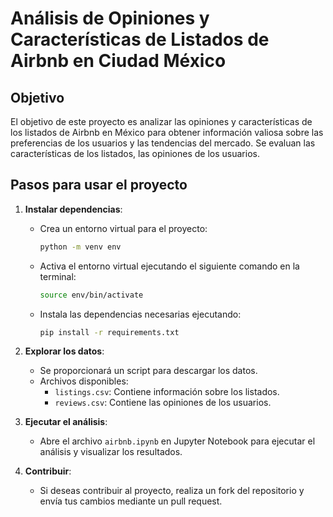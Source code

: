 # Análisis de Opiniones y Características de Listados de Airbnb en Ciudad México

## Objetivo
El objetivo de este proyecto es analizar las opiniones y características de los listados de Airbnb en México para obtener información valiosa sobre las preferencias de los usuarios y las tendencias del mercado. Se evaluan las características de los listados, las opiniones de los usuarios.

## Pasos para usar el proyecto

1. **Instalar dependencias**:
   - Crea un entorno virtual para el proyecto:
     ```bash
     python -m venv env
     ```
   - Activa el entorno virtual ejecutando el siguiente comando en la terminal:
     ```bash
     source env/bin/activate
     ```
   - Instala las dependencias necesarias ejecutando:
     ```bash
     pip install -r requirements.txt
     ```

2. **Explorar los datos**:
   - Se proporcionará un script para descargar los datos.
   - Archivos disponibles:
     - `listings.csv`: Contiene información sobre los listados.
     - `reviews.csv`: Contiene las opiniones de los usuarios.

3. **Ejecutar el análisis**:
   - Abre el archivo `airbnb.ipynb` en Jupyter Notebook para ejecutar el análisis y visualizar los resultados.

4. **Contribuir**:
   - Si deseas contribuir al proyecto, realiza un fork del repositorio y envía tus cambios mediante un pull request.